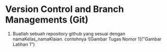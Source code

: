 # Version Control and Branch Managements (Git)

1. Buatlah sebuah repository github yang sesuai dengan namaKelas_namaKlaian. contohnya
![Gambar Tugas Nomor 1]("Gambar Latihan 1")
